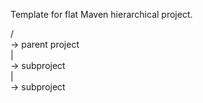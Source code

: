 Template for flat Maven hierarchical project.

/<br>
-> parent project <br>
 | <br>
 -> subproject <br>
 | <br>
 -> subproject
